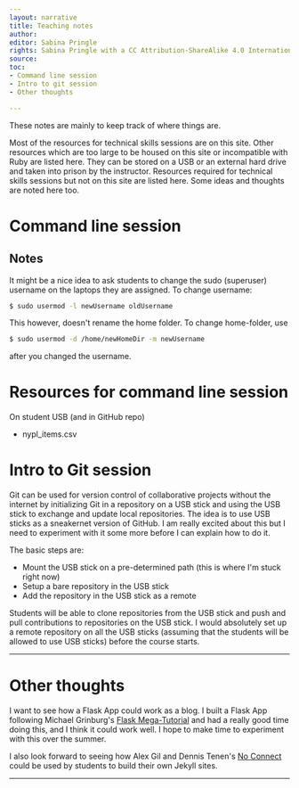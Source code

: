 ```yaml
---
layout: narrative
title: Teaching notes
author:
editor: Sabina Pringle
rights: Sabina Pringle with a CC Attribution-ShareAlike 4.0 International License.
source:
toc:
- Command line session
- Intro to git session
- Other thoughts

---
```


These notes are mainly to keep track of where things are.

Most of the resources for technical skills sessions are on this site. Other resources which are too large to be housed on this site or incompatible with Ruby are listed here. They can be stored on a USB or an external hard drive and taken into prison by the instructor. Resources required for technical skills sessions but not on this site are listed here. Some ideas and thoughts are noted here too.

# Command line session

## Notes

It might be a nice idea to ask students to change the sudo (superuser) username on the laptops they are assigned. To change username:

~~~ bash
$ sudo usermod -l newUsername oldUsername
~~~

This however, doesn't rename the home folder. To change home-folder, use

~~~ bash
$ sudo usermod -d /home/newHomeDir -m newUsername
~~~

after you changed the username.

# Resources for command line session

On student USB (and in GitHub repo)

- nypl_items.csv

# Intro to Git session

Git can be used for version control of collaborative projects without the internet by initializing Git in a repository on a USB stick and using the USB stick to exchange and update local repositories. The idea is to use USB sticks as a sneakernet version of GitHub. I am really excited about this but I need to experiment with it some more before I can explain how to do it.

The basic steps are:

- Mount the USB stick on a pre-determined path (this is where I'm stuck right now)
- Setup a bare repository in the USB stick
- Add the repository in the USB stick as a remote

Students will be able to clone repositories from the USB stick and push and pull contributions to repositories on the USB stick. I would absolutely set up a remote repository on all the USB sticks (assuming that the students will be allowed to use USB sticks) before the course starts.

---

# Other thoughts

I want to see how a Flask App could work as a blog. I built a Flask App following Michael Grinburg's [Flask Mega-Tutorial](https://blog.miguelgrinberg.com/post/the-flask-mega-tutorial-part-i-hello-world) and had a really good time doing this, and I think it could work well. I hope to make time to experiment with this over the summer.

I also look forward to seeing how Alex Gil and Dennis Tenen's [No Connect](https://github.com/xpmethod/no-connect) could be used by students to build their own Jekyll sites.  

---
